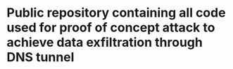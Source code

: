# Public repository containing all code used for proof of concept attack to achieve data exfiltration through DNS tunnel
